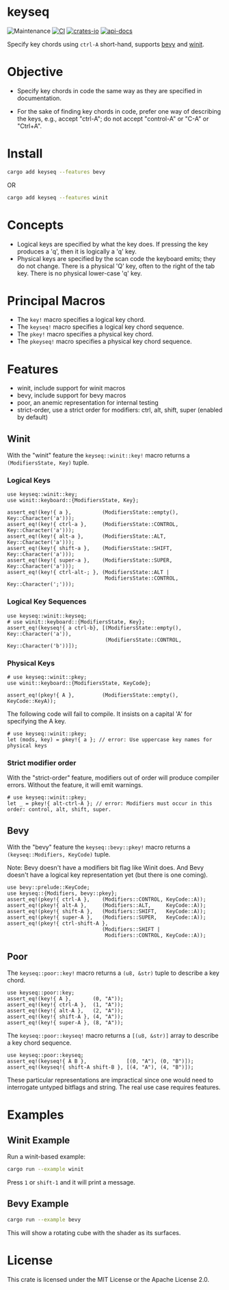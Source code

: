 # keyseq
![Maintenance](https://img.shields.io/badge/maintenance-actively--developed-brightgreen.svg)
[![CI](https://github.com/shanecelis/keyseq/actions/workflows/rust.yml/badge.svg)](https://github.com/shanecelis/keyseq/actions)
  [![crates-io](https://img.shields.io/crates/v/keyseq.svg)](https://crates.io/crates/keyseq)
  [![api-docs](https://docs.rs/keyseq/badge.svg)](https://docs.rs/keyseq)

Specify key chords using `ctrl-A` short-hand, supports [bevy](https://bevyengine.org) and
[winit](https://github.com/rust-windowing/winit).

# Objective

* Specify key chords in code the same way as they are specified in
  documentation.

* For the sake of finding key chords in code, prefer one way of
  describing the keys, e.g., accept "ctrl-A"; do not accept "control-A" or "C-A"
  or "Ctrl+A".

# Install

``` sh
cargo add keyseq --features bevy
```

OR 

``` sh
cargo add keyseq --features winit
```

# Concepts

* Logical keys are specified by what the key does. If pressing the key produces
  a 'q', then it is logically a 'q' key.
* Physical keys are specified by the scan code the keyboard emits; they do
  not change. There is a physical 'Q' key, often to the right of the tab key.
  There is no physical lower-case 'q' key.
  
# Principal Macros

* The `key!` macro specifies a logical key chord.
* The `keyseq!` macro specifies a logical key chord sequence.
* The `pkey!` macro specifies a physical key chord.
* The `pkeyseq!` macro specifies a physical key chord sequence.

# Features

* winit, include support for winit macros
* bevy, include support for bevy macros
* poor, an anemic representation for internal testing
* strict-order, use a strict order for modifiers: ctrl, alt, shift, super (enabled by default)

## Winit

With the "winit" feature the `keyseq::winit::key!` macro returns a
`(ModifiersState, Key)` tuple.

### Logical Keys

```
use keyseq::winit::key;
use winit::keyboard::{ModifiersState, Key};

assert_eq!(key!{ a },          (ModifiersState::empty(), Key::Character('a')));
assert_eq!(key!{ ctrl-a },     (ModifiersState::CONTROL, Key::Character('a')));
assert_eq!(key!{ alt-a },      (ModifiersState::ALT,     Key::Character('a')));
assert_eq!(key!{ shift-a },    (ModifiersState::SHIFT,   Key::Character('a')));
assert_eq!(key!{ super-a },    (ModifiersState::SUPER,   Key::Character('a')));
assert_eq!(key!{ ctrl-alt-; }, (ModifiersState::ALT |
                                ModifiersState::CONTROL, Key::Character(';')));
```

### Logical Key Sequences
```
use keyseq::winit::keyseq;
# use winit::keyboard::{ModifiersState, Key};
assert_eq!(keyseq!{ a ctrl-b}, [(ModifiersState::empty(), Key::Character('a')),
                                (ModifiersState::CONTROL, Key::Character('b'))]);
```

### Physical Keys

```
# use keyseq::winit::pkey;
use winit::keyboard::{ModifiersState, KeyCode};

assert_eq!(pkey!{ A },         (ModifiersState::empty(), KeyCode::KeyA));
```

The following code will fail to compile. It insists on a capital 'A' for
specifying the A key.

```compile_fail
# use keyseq::winit::pkey;
let (mods, key) = pkey!{ a }; // error: Use uppercase key names for physical keys
```

### Strict modifier order

With the "strict-order" feature, modifiers out of order will produce compiler
errors. Without the feature, it will emit warnings.

```compile_fail
# use keyseq::winit::pkey;
let _ = pkey!{ alt-ctrl-A }; // error: Modifiers must occur in this order: control, alt, shift, super.
```

## Bevy

With the "bevy" feature the `keyseq::bevy::pkey!` macro returns a
`(keyseq::Modifiers, KeyCode)` tuple.

Note: Bevy doesn't have a modifiers bit flag like Winit does. And Bevy doesn't
have a logical key representation yet (but there is one coming).

```
use bevy::prelude::KeyCode;
use keyseq::{Modifiers, bevy::pkey};
assert_eq!(pkey!{ ctrl-A },    (Modifiers::CONTROL, KeyCode::A));
assert_eq!(pkey!{ alt-A },     (Modifiers::ALT,     KeyCode::A));
assert_eq!(pkey!{ shift-A },   (Modifiers::SHIFT,   KeyCode::A));
assert_eq!(pkey!{ super-A },   (Modifiers::SUPER,   KeyCode::A));
assert_eq!(pkey!{ ctrl-shift-A }, 
                               (Modifiers::SHIFT |
                                Modifiers::CONTROL, KeyCode::A));
```

## Poor

The `keyseq::poor::key!` macro returns a `(u8, &str)` tuple to describe a key chord.

```
use keyseq::poor::key;
assert_eq!(key!{ A },       (0, "A"));
assert_eq!(key!{ ctrl-A },  (1, "A"));
assert_eq!(key!{ alt-A },   (2, "A"));
assert_eq!(key!{ shift-A }, (4, "A"));
assert_eq!(key!{ super-A }, (8, "A"));
```

The `keyseq::poor::keyseq!` macro returns a `[(u8, &str)]` array to describe a key
chord sequence.

```
use keyseq::poor::keyseq;
assert_eq!(keyseq!{ A B },             [(0, "A"), (0, "B")]);
assert_eq!(keyseq!{ shift-A shift-B }, [(4, "A"), (4, "B")]);
```

These particular representations are impractical since one would need to
interrogate untyped bitflags and string. The real use case requires features.

# Examples

## Winit Example
Run a winit-based example:

``` sh
cargo run --example winit
```

Press `1` or `shift-1` and it will print a message.

## Bevy Example

``` sh
cargo run --example bevy
```

This will show a rotating cube with the shader as its surfaces.

# License

This crate is licensed under the MIT License or the Apache License 2.0.

